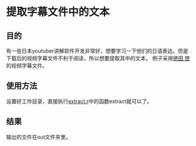 # 提取字幕文件中的文本
## 目的
有一些日本youtuber讲解软件开发非常好，想要学习一下他们的日语表达。但是下载后的视频字幕文件不利于阅读，所以想要提取其中的文本。
例子采用[徳田 啓](https://www.youtube.com/channel/UCTXdD--JWY_iYhGWgimGpug)的视频字幕文件。

## 使用方法
设置好工作目录，直接执行[extract.r](src/extract.r)中的函数extract就可以了。

## 结果
输出的文件在out文件夹里。